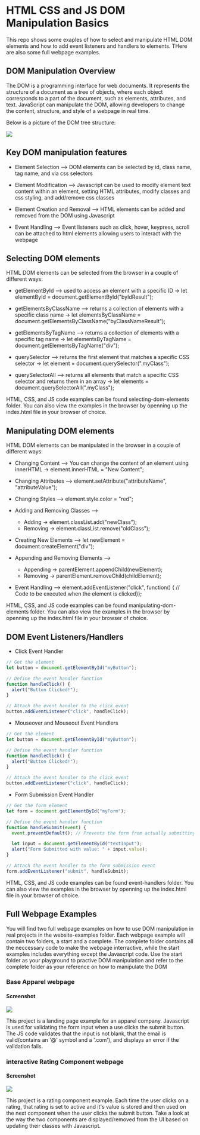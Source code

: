 # HTML CSS and JS DOM Manipulation Basics

This repo shows some exaples of how to select and manipulate HTML DOM elements and how to add event listeners and handlers to elements. THere are also some full webpage examples.

## DOM Manipulation Overview

The DOM is a programming interface for web documents. It represents the structure of a document as a tree of objects, where each object corresponds to a part of the document, such as elements, attributes, and text. JavaScript can manipulate the DOM, allowing developers to change the content, structure, and style of a webpage in real time.

Below is a picture of the DOM tree structure:

![](./dom-tree.png)

## Key DOM manipulation features

- Element Selection --> DOM elements can be selected by id, class name, tag name, and via css selectors
- Element Modification --> Javascript can be used to modify element text content within an element, setting HTML attributes, modify classes and css styling, and add/remove css classes

- Element Creation and Removal --> HTML elements can be added and removed from the DOM using Javascript

- Event Handling --> Event listeners such as click, hover, keypress, scroll can be attached to html elements allowing users to interact with the webpage

## Selecting DOM elements

HTML DOM elements can be selected from the browser in a couple of different ways:

- getElementById --> used to access an element with a specific ID → let elementById = document.getElementById("byIdResult");

- getElementsByClassName --> returns a collection of elements with a specific class name → let elementsByClassName = document.getElementsByClassName("byClassNameResult");

- getElementsByTagName --> returns a collection of elements with a specific tag name → let elementsByTagName = document.getElementsByTagName("div");

- querySelector --> returns the first element that matches a specific CSS selector → let element = document.querySelector(".myClass");

- querySelectorAll --> returns all elements that match a specific CSS selector and returns them in an array → let elements = document.querySelectorAll(".myClass");

HTML, CSS, and JS code examples can be found selecting-dom-elements folder. You can also view the examples in the browser by openning up the index.html file in your browser of choice.

## Manipulating DOM elements

HTML DOM elements can be manipulated in the browser in a couple of different ways:

- Changing Content --> You can change the content of an element using innerHTML → element.innerHTML = "New Content";

- Changing Attributes --> element.setAttribute("attributeName", "attributeValue");

- Changing Styles --> element.style.color = "red";

- Adding and Removing Classes -->

  - Adding → element.classList.add("newClass");
  - Removing → element.classList.remove("oldClass");

- Creating New Elements --> let newElement = document.createElement("div");

- Appending and Removing Elements -->

  - Appending → parentElement.appendChild(newElement);
  - Removing → parentElement.removeChild(childElement);

- Event Handling --> element.addEventListener("click", function() { // Code to be executed when the element is clicked});

HTML, CSS, and JS code examples can be found manipulating-dom-elements folder. You can also view the examples in the browser by openning up the index.html file in your browser of choice.

## DOM Event Listeners/Handlers

- Click Event Handler

```js
// Get the element
let button = document.getElementById("myButton");

// Define the event handler function
function handleClick() {
  alert("Button Clicked!");
}

// Attach the event handler to the click event
button.addEventListener("click", handleClick);
```

- Mouseover and Mouseout Event Handlers

```js
// Get the element
let button = document.getElementById("myButton");

// Define the event handler function
function handleClick() {
  alert("Button Clicked!");
}

// Attach the event handler to the click event
button.addEventListener("click", handleClick);
```

- Form Submission Event Handler

```js
// Get the form element
let form = document.getElementById("myForm");

// Define the event handler function
function handleSubmit(event) {
  event.preventDefault(); // Prevents the form from actually submitting

  let input = document.getElementById("textInput");
  alert("Form Submitted with value: " + input.value);
}

// Attach the event handler to the form submission event
form.addEventListener("submit", handleSubmit);
```

HTML, CSS, and JS code examples can be found event-handlers folder. You can also view the examples in the browser by openning up the index.html file in your browser of choice.

## Full Webpage Examples

You will find two full webpage examples on how to use DOM manipulation in real projects in the website-examples folder. Each webpage example will contain two folders, a start and a complete. The complete folder contains all the neccessary code to make the webpage interractive, while the start examples includes everything except the Javascript code. Use the start folder as your playground to practive DOM manipulation and refer to the complete folder as your reference on how to manipulate the DOM

### Base Apparel webpage

#### Screenshot

![](./website-examples/base-apparel/complete/assets/img/screenshot.jpeg)

This project is a landing page example for an apparel company. Javascript is used for validating the form input when a use clicks the submit button. The JS code validates that the input is not blank, that the email is valid(contains an '@' symbol and a '.com'), and displays an error if the validation fails.

### interactive Rating Component webpage

#### Screenshot

![](./website-examples/interactive-rating-component/complete/assets/img/screenshot.jpeg)

This project is a rating component example. Each time the user clicks on a rating, that rating is set to active and it's value is stored and then used on the next component when the user clicks the submit button. Take a look at the way the two components are displayed/removed from the UI based on updating their classes with Javascript.

